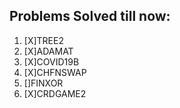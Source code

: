 
## Problems Solved till now:

1. [X]TREE2
2. [X]ADAMAT
3. [X]COVID19B
4. [X]CHFNSWAP
5. []FINXOR
6. [X]CRDGAME2
